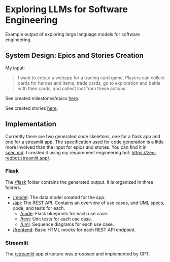 # Exploring LLMs for Software Engineering

Example output of exploring large language models for software engineering.

## System Design: Epics and Stories Creation

My input:
> I want to create a webapp for a trading card game.
> Players can collect cards for heroes and items, trade cards,
> go to exploration and battle with their cards, and collect loot from these actions.

See created milestones/epics [here](https://github.com/lenzbelzner/llm-software-engineering/milestones).

See created stories [here](https://github.com/lenzbelzner/llm-software-engineering/issues).

## Implementation

Currently there are two generated code skeletons, one for a flask app and one for a streamlit app. The specification used for code generation is a little more involved than the input for epics and stories. You can find it in [spec.md](https://github.com/lenzbelzner/llm-software-engineering/blob/main/spec.md). I created it using my requirement engineering bot: https://zen-reqbot.streamlit.app/.

### Flask

The [/flask](https://github.com/lenzbelzner/llm-software-engineering/tree/main/flask) folder contains the generated output. It is organized in three folders.
- [/model](https://github.com/lenzbelzner/llm-software-engineering/tree/main/flask/model): The data model created for the app.
- [/api](https://github.com/lenzbelzner/llm-software-engineering/tree/main/flask/api): The REST API. Contains an overview of use cases, and UML specs, code, and tests for each.
  - [/code](https://github.com/lenzbelzner/llm-software-engineering/tree/main/flask/api/code): Flask blueprints for each use case.
  - [/test](https://github.com/lenzbelzner/llm-software-engineering/tree/main/flask/api/test): Unit tests for each use case.
  - [/uml](https://github.com/lenzbelzner/llm-software-engineering/tree/main/flask/api/uml): Sequence diagrams for each use case.
- [/frontend](https://github.com/lenzbelzner/llm-software-engineering/tree/main/flask/frontend): Basic HTML mocks for each REST API endpoint.

### Streamlit

The [/streamlit](https://github.com/lenzbelzner/llm-software-engineering/tree/main/streamlit) app structure was proposed and implemented by GPT.
